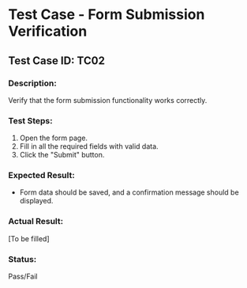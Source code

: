 # Test Case - Form Submission Verification

## Test Case ID: TC02

### Description:
Verify that the form submission functionality works correctly.

### Test Steps:
1. Open the form page.
2. Fill in all the required fields with valid data.
3. Click the "Submit" button.

### Expected Result:
- Form data should be saved, and a confirmation message should be displayed.

### Actual Result:
[To be filled]

### Status:
Pass/Fail

